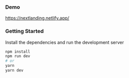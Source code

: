 ### Demo
https://nextlanding.netlify.app/

### Getting Started

Install the dependencies and run the development server

```bash
npm install
npm run dev
# or
yarn
yarn dev
```
